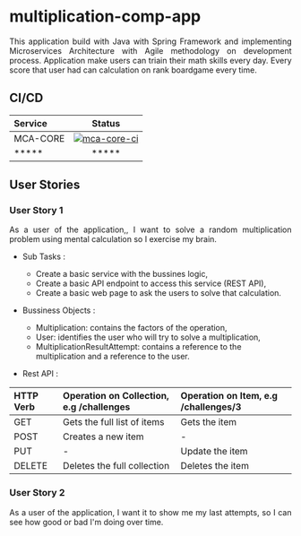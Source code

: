 # multiplication-comp-app

<p align="justify">
This application build with Java with Spring Framework and implementing Microservices Architecture with Agile methodology on development process. Application make users can triain their math skills every day. Every score that user had can calculation on rank boardgame every time.
</p>

## CI/CD

| Service      | Status     |
| :------------ |   :---:       |
| MCA-CORE     | [![mca-core-ci](https://github.com/gusrylmubarok/multiplication-comp-app/actions/workflows/mca-core-ci.yml/badge.svg)](https://github.com/gusrylmubarok/multiplication-comp-app/actions/workflows/mca-core-ci.yml)    |
| *****     | *****    |

## User Stories

### User Story 1
<p align="justify">
As a user of the application,, I want to solve a random multiplication problem using mental calculation so I exercise my brain.
</p>

* Sub Tasks :
    * Create a basic  service with the bussines logic,
    * Create a basic API endpoint to access this service (REST API),
    * Create a basic web page to ask the users to solve that calculation.

* Bussiness Objects :
    * Multiplication: contains the factors of the operation,
    * User: identifies the user who will try to solve a multiplication,
    * MultiplicationResultAttempt: contains a reference to the multiplication and a reference to the user.
    
* Rest API :

| HTTP Verb      | Operation on Collection, e.g /challenges     | Operation on Item, e.g /challenges/3     |
| :------------ |   :-----       | :-----     |
| GET     | Gets the full list of items     | Gets the item     |
| POST     | Creates a new item     | -     |
| PUT     | -     | Update the item     |
| DELETE     | Deletes the full collection     | Deletes the item     |

### User Story 2
<p align="justify">
As a user of the application, I want it to show me my last attempts, so I can see how good or bad I'm doing over time.
</p>



